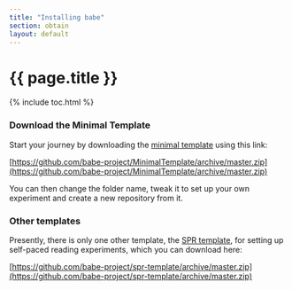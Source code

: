 ```yaml
---
title: "Installing babe"
section: obtain
layout: default
---
```


# {{ page.title }}

{% include toc.html %}

### Download the Minimal Template

Start your journey by downloading the [minimal
template](https://github.com/babe-project/MinimalTemplate) using this link: 

[https://github.com/babe-project/MinimalTemplate/archive/master.zip](https://github.com/babe-project/MinimalTemplate/archive/master.zip)

You can then change the folder name, tweak it to set up your own experiment and create a new
repository from it.

### Other templates

Presently, there is only one other template, the [SPR
template](https://github.com/babe-project/spr-template), for setting up self-paced reading
experiments, which you can download here:

[https://github.com/babe-project/spr-template/archive/master.zip](https://github.com/babe-project/spr-template/archive/master.zip)
